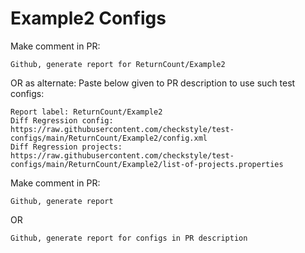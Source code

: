 # Example2 Configs
Make comment in PR:
```
Github, generate report for ReturnCount/Example2
```
OR as alternate:
Paste below given to PR description to use such test configs:
```
Report label: ReturnCount/Example2
Diff Regression config: https://raw.githubusercontent.com/checkstyle/test-configs/main/ReturnCount/Example2/config.xml
Diff Regression projects: https://raw.githubusercontent.com/checkstyle/test-configs/main/ReturnCount/Example2/list-of-projects.properties
```
Make comment in PR:
```
Github, generate report
```
OR
```
Github, generate report for configs in PR description
```
